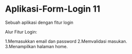 # Aplikasi-Form-Login 11
Sebuah aplikasi dengan fitur login

Alur Fitur Login:

1.Memasukkan email dan password
2.Memvalidasi masukan.
3.Menampilkan halaman home.
